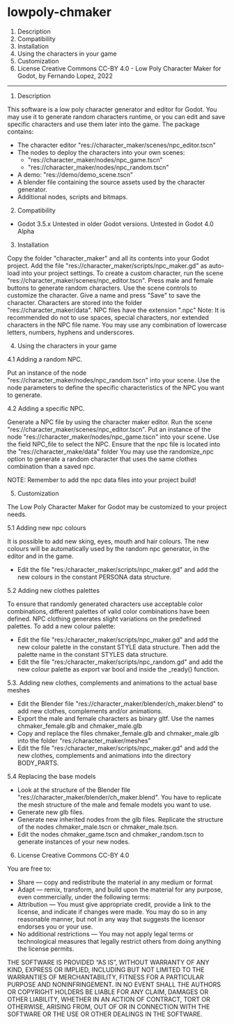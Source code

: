 # lowpoly-chmaker

1. Description
2. Compatibility
3. Installation
4. Using the characters in your game
5. Customization
6. License Creative Commons CC-BY 4.0 - Low Poly Character Maker for Godot, by Fernando Lopez, 2022

-------------------------------------------------------------------
1. Description

This software is a low poly character generator and editor for Godot. You may use it to generate random characters runtime, or you can edit and save specific characters and use them later into the game.
The package contains:
- The character editor "res://character_maker/scenes/npc_editor.tscn"
- The nodes to deploy the characters into your own scenes:
  - "res://character_maker/nodes/npc_game.tscn"
  - "res://character_maker/nodes/npc_random.tscn"
- A demo: "res://demo/demo_scene.tscn"
- A blender file containing the source assets used by the character generator.
- Additional nodes, scripts and bitmaps.


2. Compatibility

- Godot 3.5.x
Untested in older Godot versions.
Untested in Godot 4.0 Alpha


3. Installation

Copy the folder "character_maker" and all its contents into your Godot project. 
Add the file "res://character_maker/scripts/npc_maker.gd" as auto-load into your project settings.
To create a custom character, run the scene "res://character_maker/scenes/npc_editor.tscn". Press male and female buttons to generate random characters. Use the scene controls to customize the character. Give a name and press "Save" to save the character. Characters are stored into the folder "res://character_maker/data". NPC files have the extension ".npc"
Note: It is recommended do not to use spaces, special characters, nor extended characters in the NPC file name. You may use any combination of lowercase letters, numbers, hyphens and underscores.


4. Using the characters in your game

4.1 Adding a random NPC.

Put an instance of the node "res://character_maker/nodes/npc_random.tscn" into your scene. Use the node parameters to define the specific characteristics of the NPC you want to generate.

4.2 Adding a specific NPC.

Generate a NPC file by using the character maker editor. Run the scene "res://character_maker/scenes/npc_editor.tscn". 
Put an instance of the node "res://character_maker/nodes/npc_game.tscn" into your scene. Use the field NPC_file to select the NPC. Ensure that the npc file is located into the "res://character_make/data" folder
You may use the randomize_npc option to generate a random character that uses the same clothes combination than a saved npc.

NOTE: Remember to add the npc data files into your project build! 

5. Customization

The Low Poly Character Maker for Godot may be customized to your project needs.

5.1 Adding new npc colours

It is possible to add new sking, eyes, mouth and hair colours. The new colours will be automatically used by the random npc generator, in the editor and in the game.
- Edit the file "res:/character_maker/scripts/npc_maker.gd" and add the new colours in the constant PERSONA data structure.

5.2 Adding new clothes palettes

To ensure that randomly generated characters use acceptable color combinations, different palettes of valid color combinations have been defined. NPC clothing generates slight variations on the predefined palettes.
To add a new colour palette:
- Edit the file "res:/character_maker/scripts/npc_maker.gd" and add the new colour palette in the constant STYLE data structure. Then add the palette name in the constant STYLES data structure.
- Edit the file  "res:/character_maker/scripts/npc_random.gd" and add the new colour palette as export var bool and inside the _ready() function.

5.3. Adding new clothes, complements and animations to the actual base meshes

- Edit the Blender file "res://character_maker/blender/ch_maker.blend" to add new clothes, complements and/or animations.
- Export the male and female characters as binary gltf. Use the names chmaker_female.glb and chmaker_male.glb
- Copy and replace the files chmaker_female.glb and chmaker_male.glb into the folder "res:/character_maker/meshes"
- Edit the file "res:/character_maker/scripts/npc_maker.gd" and add the new clothes, complements and animations into the directory BODY_PARTS.

5.4 Replacing the base models

- Look at the structure of the Blender file "res://character_maker/blender/ch_maker.blend". You have to replicate the mesh structure of the male and female models you want to use.
- Generate new glb files.
- Generate new inherited nodes from the glb files. Replicate the structure of the nodes chmaker_male.tscn or chmaker_male.tscn.
- Edit the nodes chmaker_game.tscn and chmaker_random.tscn to generate instances of your new nodes.

6. License Creative Commons CC-BY 4.0

You are free to:
- Share — copy and redistribute the material in any medium or format
- Adapt — remix, transform, and build upon the material
for any purpose, even commercially, under the following terms:
- Attribution — You must give appropriate credit, provide a link to the license, and indicate if changes were made. You may do so in any reasonable manner, but not in any way that suggests the licensor endorses you or your use.
- No additional restrictions — You may not apply legal terms or technological measures that legally restrict others from doing anything the license permits.

THE SOFTWARE IS PROVIDED “AS IS”, WITHOUT WARRANTY OF ANY KIND, EXPRESS OR IMPLIED, INCLUDING BUT NOT LIMITED TO THE WARRANTIES OF MERCHANTABILITY, FITNESS FOR A PARTICULAR PURPOSE AND NONINFRINGEMENT. IN NO EVENT SHALL THE AUTHORS OR COPYRIGHT HOLDERS BE LIABLE FOR ANY CLAIM, DAMAGES OR OTHER LIABILITY, WHETHER IN AN ACTION OF CONTRACT, TORT OR OTHERWISE, ARISING FROM, OUT OF OR IN CONNECTION WITH THE SOFTWARE OR THE USE OR OTHER DEALINGS IN THE SOFTWARE.

